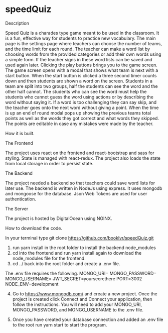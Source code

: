 # speedQuiz

 Description

Speed Quiz is a charades type game meant to be used in the classroom.  It is a fun, effective way for students to practice new vocabulary.  The main page is the settings page where teachers can choose the number of teams, and the time limit for each round.  The teacher can make a word list by choosing words from the provided categories or add their own words using a simple form.  If the teacher signs in these word lists can be saved and used again later.  Clicking the play buttons brings you to the game screen.  The game screen opens with a modal that shows what team is next with a start button.  When the start button is clicked a three second timer counts down and then students are shown a word on the screen.  Students in a team are split into two groups, half the students can see the word and the other half cannot.  The students who can see the word must help the students who cannot guess the word using actions or by describing the word without saying it.  If a word is too challenging they can say skip, and the teacher goes onto the next word without giving a point.  When the time is up an end of round modal pops up showing the previous teams total points as well as the words they got correct and what words they skipped.  The points are editable in case any mistakes were made by the teacher.  

How it is built.

The Frontend

The project uses react on the frontend and react-bootstrap and sass for styling.  State is managed with react-redux.  The project also loads the state from local storage in order to persist state.  


The Backend

The project needed a backend so that teachers could save word lists for later use.  The backend is written in NodeJs using express.  It uses mongodb and mongoose for the database.  Json Web Tokens are used for user authentication.  

The Server

The project is hosted by DigitalOcean using NGINX.  

How to download the code.

In your terminal type git clone https://github.com/booklvr/speedQuiz.git

1)  run yarn install in the root folder to install the backend node_modules
2)  cd into the frontend and run yarn install again to download the node_modules file for the frontend.  
3)  cd ../ back into the root folder and create a .env file. 
  
  The .env file requires the following.
  MONGO_URI=
  MONGO_PASSWORD=
  MONGO_USERNAME=
  JWT_SECRET=yoursecrethere 
  PORT=3002
  NODE_ENV=development
  
 4) Go to https://www.mongodb.com/ and create a new project.  Once the project is created click Connect and Connect your application, then follow the instructions.  You will need to add your MONGO_URI, MONGO_PASSWORD, and MONGO_USERNAME to the .env file.  

5)  Once you have created your database connection and added an .env file to the root run yarn start to start the program.  






